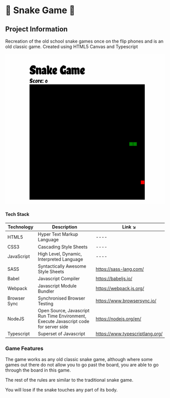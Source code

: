 # 🐍 Snake Game 🐍

## Project Information

Recreation of the old school snake games once on the flip phones and is an old classic game. Created using HTML5 Canvas and Typescript

![Snake Demo](./src/game_images/snake-game.gif)

#### Tech Stack

| Technology   | Description                                                                           | Link ↘️                         |
| ------------ | ------------------------------------------------------------------------------------- | ------------------------------- |
| HTML5        | Hyper Text Markup Language                                                            | ----                            |
| CSS3         | Cascading Style Sheets                                                                | ----                            |
| JavaScript   | High Level, Dynamic, Interpreted Language                                             | ----                            |
| SASS         | Syntactically Awesome Style Sheets                                                    | https://sass-lang.com/          |
| Babel        | Javascript Compiler                                                                   | https://babeljs.io/             |
| Webpack      | Javascript Module Bundler                                                             | https://webpack.js.org/         |
| Browser Sync | Synchronised Browser Testing                                                          | https://www.browsersync.io/     |
| NodeJS       | Open Source, Javascript Run Time Environment, Execute Javascript code for server side | https://nodejs.org/en/          |
| Typescript   | Superset of Javascript                                                                | https://www.typescriptlang.org/ |

### Game Features

The game works as any old classic snake game, although where some games out there do not allow you to go past the board, you are able to go through the board in this game.

The rest of the rules are similar to the traditional snake game.

You will lose if the snake touches any part of its body.
